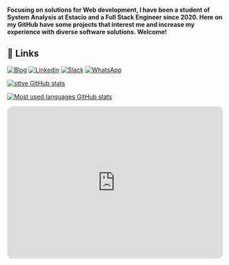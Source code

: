 
#### Focusing on solutions for Web development, I have been a student of System Analysis at Estacio and a Full Stack Engineer since 2020. Here on my GitHub have some projects that interest me and increase my experience with diverse software solutions. Welcome!

## 🔗 Links


[![Blog](https://img.shields.io/badge/Medium-12100E?style=for-the-badge&logo=medium&logoColor=white)](https://medium.com/@stevenanderson_45441/about)
[![Linkedin](https://img.shields.io/badge/LinkedIn-0077B5?style=for-the-badge&logo=linkedin&logoColor=white)](https://www.linkedin.com/in/sttveandersona/)
[![Slack](https://img.shields.io/badge/Slack-4A154B?style=for-the-badge&logo=slack&logoColor=white)](https://www.linkedin.com/in/sttveandersona/)
[![WhatsApp](https://img.shields.io/badge/WhatsApp-25D366?style=for-the-badge&logo=whatsapp&logoColor=white)](https://api.whatsapp.com/send?phone=5522992790998)

[![sttve GitHub stats](https://github-readme-stats.vercel.app/api?username=sttve&theme=swift)](https://github.com/sttve/github-readme-stats)

[![Most used languages GitHub stats](https://github-readme-stats.vercel.app/api/top-langs/?username=sttve&layout=compact&theme=swift)](https://github.com/sttve/github-readme-stats)

<iframe style="border-radius:12px" src="https://open.spotify.com/embed/artist/1k0BkkbwTGZGBqrNWwuucL?utm_source=generator" width="500" height="352" frameBorder="0" allowfullscreen="" allow="autoplay; clipboard-write; encrypted-media; fullscreen; picture-in-picture" loading="lazy" />
## 🛠 Technologies day-to-day
<div style="display: inline-block"><br/>
    <img align="center" alt="react" src="https://img.shields.io/badge/React-20232A?style=for-the-badge&logo=react&logoColor=61DAFB" /><img align="center" alt="javascript" src="https://img.shields.io/badge/JavaScript-F7DF1E?style=for-the-badge&logo=javascript&logoColor=black" />
    <img align="center" alt="html5" src="https://img.shields.io/badge/HTML5-E34F26?style=for-the-badge&logo=html5&logoColor=white" /><img align="center" alt="css" src="https://img.shields.io/badge/CSS3-1572B6?style=for-the-badge&logo=css3&logoColor=white" />
    <img align="center" alt="nodejs" src="https://img.shields.io/badge/Node.js-43853D?style=for-the-badge&logo=node.js&logoColor=white" /><img align="center" alt="typescript" src="https://img.shields.io/badge/TypeScript-007ACC?style=for-the-badge&logo=typescript&logoColor=white" />
    <img align="center" alt="c" src="https://img.shields.io/badge/C-00599C?style=for-the-badge&logo=c&logoColor=white" />
</div><br/>






